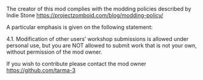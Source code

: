 The creator of this mod complies with the modding policies described by Indie Stone 
https://projectzomboid.com/blog/modding-policy/

A particular emphasis is given on the following statement:

4.1. Modification of other users’ workshop submissions is allowed under personal use, but you are NOT allowed to submit work that is not your own, without permission of the mod owner.

If you wish to contribute please contact the mod owner https://github.com/tarma-3